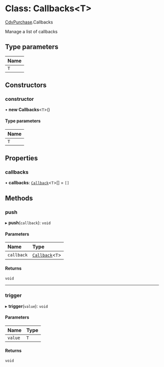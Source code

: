 # Class: Callbacks<T\>

[CdvPurchase](../modules/CdvPurchase.md).Callbacks

Manage a list of callbacks

## Type parameters

| Name |
| :------ |
| `T` |

## Constructors

### constructor

• **new Callbacks**<`T`\>()

#### Type parameters

| Name |
| :------ |
| `T` |

## Properties

### callbacks

• **callbacks**: [`Callback`](../modules/CdvPurchase.md#callback)<`T`\>[] = `[]`

## Methods

### push

▸ **push**(`callback`): `void`

#### Parameters

| Name | Type |
| :------ | :------ |
| `callback` | [`Callback`](../modules/CdvPurchase.md#callback)<`T`\> |

#### Returns

`void`

___

### trigger

▸ **trigger**(`value`): `void`

#### Parameters

| Name | Type |
| :------ | :------ |
| `value` | `T` |

#### Returns

`void`
